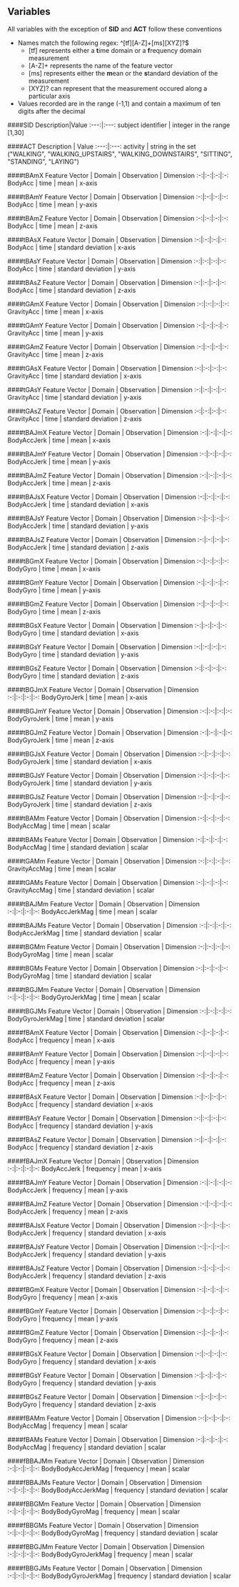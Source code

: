 ## Variables

All variables with the exception of **SID** and **ACT** follow these conventions
* Names match the following regex: ^[tf][A-Z]+[ms][XYZ]?$
  * [tf] represents either a **t**ime domain or a **f**requency domain measurement
  * [A-Z]+ represents the name of the feature vector
  * [ms] represents either the **m**ean or the **s**tandard deviation of the measurement
  * [XYZ]? can represent that the measurement occured along a particular axis
* Values recorded are in the range (-1,1) and contain a maximum of ten digits after the decimal  

####SID
Description|Value
:---:|:---:
subject identifier | integer in the range [1,30] 

####ACT
Description | Value
:---:|:---:
activity | string in the set ("WALKING", "WALKING_UPSTAIRS", "WALKING_DOWNSTAIRS", "SITTING", "STANDING", "LAYING")

####tBAmX
Feature Vector | Domain | Observation | Dimension
:-:|:-:|:-:|:-:
BodyAcc | time | mean | x-axis  

####tBAmY
Feature Vector | Domain | Observation | Dimension 
:-:|:-:|:-:|:-:
BodyAcc | time | mean | y-axis  
 
####tBAmZ
Feature Vector | Domain | Observation | Dimension
:-:|:-:|:-:|:-:
BodyAcc | time | mean | z-axis  
 
####tBAsX
Feature Vector | Domain | Observation | Dimension
:-:|:-:|:-:|:-:
BodyAcc | time | standard deviation | x-axis  

####tBAsY
Feature Vector | Domain | Observation | Dimension 
:-:|:-:|:-:|:-:
BodyAcc | time | standard deviation | y-axis  
 
####tBAsZ
Feature Vector | Domain | Observation | Dimension
:-:|:-:|:-:|:-:
BodyAcc | time | standard deviation | z-axis  
 
####tGAmX
Feature Vector | Domain | Observation | Dimension
:-:|:-:|:-:|:-:
GravityAcc | time | mean | x-axis  

####tGAmY
Feature Vector | Domain | Observation | Dimension 
:-:|:-:|:-:|:-:
GravityAcc | time | mean | y-axis  
 
####tGAmZ
Feature Vector | Domain | Observation | Dimension
:-:|:-:|:-:|:-:
GravityAcc | time | mean | z-axis  
 
####tGAsX
Feature Vector | Domain | Observation | Dimension
:-:|:-:|:-:|:-:
GravityAcc | time | standard deviation | x-axis  

####tGAsY
Feature Vector | Domain | Observation | Dimension 
:-:|:-:|:-:|:-:
GravityAcc | time | standard deviation | y-axis  
 
####tGAsZ
Feature Vector | Domain | Observation | Dimension
:-:|:-:|:-:|:-:
GravityAcc | time | standard deviation | z-axis  
 
####tBAJmX
Feature Vector | Domain | Observation | Dimension
:-:|:-:|:-:|:-:
BodyAccJerk | time | mean | x-axis  

####tBAJmY
Feature Vector | Domain | Observation | Dimension 
:-:|:-:|:-:|:-:
BodyAccJerk | time | mean | y-axis  
 
####tBAJmZ
Feature Vector | Domain | Observation | Dimension
:-:|:-:|:-:|:-:
BodyAccJerk | time | mean | z-axis  
 
####tBAJsX
Feature Vector | Domain | Observation | Dimension
:-:|:-:|:-:|:-:
BodyAccJerk | time | standard deviation | x-axis  

####tBAJsY
Feature Vector | Domain | Observation | Dimension 
:-:|:-:|:-:|:-:
BodyAccJerk | time | standard deviation | y-axis  
 
####tBAJsZ
Feature Vector | Domain | Observation | Dimension
:-:|:-:|:-:|:-:
BodyAccJerk | time | standard deviation | z-axis  

####tBGmX
Feature Vector | Domain | Observation | Dimension
:-:|:-:|:-:|:-:
BodyGyro | time | mean | x-axis  

####tBGmY
Feature Vector | Domain | Observation | Dimension 
:-:|:-:|:-:|:-:
BodyGyro | time | mean | y-axis  
 
####tBGmZ
Feature Vector | Domain | Observation | Dimension
:-:|:-:|:-:|:-:
BodyGyro | time | mean | z-axis  
 
####tBGsX
Feature Vector | Domain | Observation | Dimension
:-:|:-:|:-:|:-:
BodyGyro | time | standard deviation | x-axis  

####tBGsY
Feature Vector | Domain | Observation | Dimension 
:-:|:-:|:-:|:-:
BodyGyro | time | standard deviation | y-axis  
 
####tBGsZ
Feature Vector | Domain | Observation | Dimension
:-:|:-:|:-:|:-:
BodyGyro | time | standard deviation | z-axis  
 
####tBGJmX
Feature Vector | Domain | Observation | Dimension
:-:|:-:|:-:|:-:
BodyGyroJerk | time | mean | x-axis  

####tBGJmY
Feature Vector | Domain | Observation | Dimension 
:-:|:-:|:-:|:-:
BodyGyroJerk | time | mean | y-axis  
 
####tBGJmZ
Feature Vector | Domain | Observation | Dimension
:-:|:-:|:-:|:-:
BodyGyroJerk | time | mean | z-axis  
 
####tBGJsX
Feature Vector | Domain | Observation | Dimension
:-:|:-:|:-:|:-:
BodyGyroJerk | time | standard deviation | x-axis  

####tBGJsY
Feature Vector | Domain | Observation | Dimension 
 :-:|:-:|:-:|:-:
 BodyGyroJerk | time | standard deviation | y-axis  
 
####tBGJsZ
Feature Vector | Domain | Observation | Dimension
:-:|:-:|:-:|:-:
BodyGyroJerk | time | standard deviation | z-axis  
 
####tBAMm
Feature Vector | Domain | Observation | Dimension
:-:|:-:|:-:|:-:
BodyAccMag | time | mean | scalar  
 
####tBAMs
Feature Vector | Domain | Observation | Dimension
:-:|:-:|:-:|:-:
BodyAccMag | time | standard deviation | scalar
 
####tGAMm
Feature Vector | Domain | Observation | Dimension
:-:|:-:|:-:|:-:
GravityAccMag | time | mean | scalar  
 
####tGAMs
Feature Vector | Domain | Observation | Dimension
:-:|:-:|:-:|:-:
GravityAccMag | time | standard deviation | scalar

####tBAJMm
Feature Vector | Domain | Observation | Dimension
:-:|:-:|:-:|:-:
BodyAccJerkMag | time | mean | scalar  
 
####tBAJMs
Feature Vector | Domain | Observation | Dimension
:-:|:-:|:-:|:-:
BodyAccJerkMag | time | standard deviation | scalar
 
####tBGMm
Feature Vector | Domain | Observation | Dimension
:-:|:-:|:-:|:-:
BodyGyroMag | time | mean | scalar  
 
####tBGMs
Feature Vector | Domain | Observation | Dimension
:-:|:-:|:-:|:-:
BodyGyroMag | time | standard deviation | scalar

####tBGJMm
Feature Vector | Domain | Observation | Dimension
:-:|:-:|:-:|:-:
BodyGyroJerkMag | time | mean | scalar  
 
####tBGJMs
Feature Vector | Domain | Observation | Dimension
:-:|:-:|:-:|:-:
BodyGyroJerkMag | time | standard deviation | scalar

####fBAmX
Feature Vector | Domain | Observation | Dimension
:-:|:-:|:-:|:-:
BodyAcc | frequency | mean | x-axis  

####fBAmY
Feature Vector | Domain | Observation | Dimension 
:-:|:-:|:-:|:-:
BodyAcc | frequency | mean | y-axis  
 
####fBAmZ
Feature Vector | Domain | Observation | Dimension
:-:|:-:|:-:|:-:
BodyAcc | frequency | mean | z-axis  
 
####fBAsX
Feature Vector | Domain | Observation | Dimension
:-:|:-:|:-:|:-:
BodyAcc | frequency | standard deviation | x-axis  

####fBAsY
Feature Vector | Domain | Observation | Dimension 
:-:|:-:|:-:|:-:
BodyAcc | frequency | standard deviation | y-axis  
 
####fBAsZ
Feature Vector | Domain | Observation | Dimension
:-:|:-:|:-:|:-:
BodyAcc | frequency | standard deviation | z-axis  

####fBAJmX
Feature Vector | Domain | Observation | Dimension
:-:|:-:|:-:|:-:
BodyAccJerk | frequency | mean | x-axis  

####fBAJmY
Feature Vector | Domain | Observation | Dimension 
:-:|:-:|:-:|:-:
BodyAccJerk | frequency | mean | y-axis  
 
####fBAJmZ
Feature Vector | Domain | Observation | Dimension
:-:|:-:|:-:|:-:
BodyAccJerk | frequency | mean | z-axis  
 
####fBAJsX
Feature Vector | Domain | Observation | Dimension
:-:|:-:|:-:|:-:
BodyAccJerk | frequency | standard deviation | x-axis  

####fBAJsY
Feature Vector | Domain | Observation | Dimension 
:-:|:-:|:-:|:-:
BodyAccJerk | frequency | standard deviation | y-axis  
 
####fBAJsZ
Feature Vector | Domain | Observation | Dimension
:-:|:-:|:-:|:-:
BodyAccJerk | frequency | standard deviation | z-axis  

####fBGmX
Feature Vector | Domain | Observation | Dimension
:-:|:-:|:-:|:-:
BodyGyro | frequency | mean | x-axis  

####fBGmY
Feature Vector | Domain | Observation | Dimension 
:-:|:-:|:-:|:-:
BodyGyro | frequency | mean | y-axis  
 
####fBGmZ
Feature Vector | Domain | Observation | Dimension
:-:|:-:|:-:|:-:
BodyGyro | frequency | mean | z-axis  
 
####fBGsX
Feature Vector | Domain | Observation | Dimension
:-:|:-:|:-:|:-:
BodyGyro | frequency | standard deviation | x-axis  

####fBGsY
Feature Vector | Domain | Observation | Dimension 
:-:|:-:|:-:|:-:
BodyGyro | frequency | standard deviation | y-axis  
 
####fBGsZ
Feature Vector | Domain | Observation | Dimension
:-:|:-:|:-:|:-:
BodyGyro | frequency | standard deviation | z-axis  

####fBAMm
Feature Vector | Domain | Observation | Dimension
:-:|:-:|:-:|:-:
BodyAccMag | frequency | mean | scalar  
 
####fBAMs
Feature Vector | Domain | Observation | Dimension
:-:|:-:|:-:|:-:
BodyAccMag | frequency | standard deviation | scalar

####fBBAJMm
Feature Vector | Domain | Observation | Dimension
:-:|:-:|:-:|:-:
BodyBodyAccJerkMag | frequency | mean | scalar  
 
####fBBAJMs
Feature Vector | Domain | Observation | Dimension
:-:|:-:|:-:|:-:
BodyBodyAccJerkMag | frequency | standard deviation | scalar

####fBBGMm
Feature Vector | Domain | Observation | Dimension
:-:|:-:|:-:|:-:
BodyBodyGyroMag | frequency | mean | scalar  
 
####fBBGMs
Feature Vector | Domain | Observation | Dimension
:-:|:-:|:-:|:-:
BodyBodyGyroMag | frequency | standard deviation | scalar

####fBBGJMm
Feature Vector | Domain | Observation | Dimension
:-:|:-:|:-:|:-:
BodyBodyGyroJerkMag | frequency | mean | scalar  
 
####fBBGJMs
Feature Vector | Domain | Observation | Dimension
:-:|:-:|:-:|:-:
BodyBodyGyroJerkMag | frequency | standard deviation | scalar  
